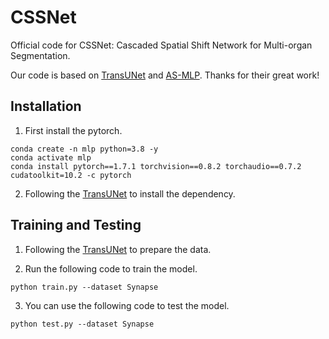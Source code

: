 # CSSNet
Official code for CSSNet: Cascaded Spatial Shift Network for Multi-organ Segmentation.

Our code is based on [TransUNet](https://github.com/Beckschen/TransUNet) and [AS-MLP](https://github.com/svip-lab/AS-MLP). Thanks for their great work!

## Installation

1. First install the pytorch.
```Shell
conda create -n mlp python=3.8 -y
conda activate mlp
conda install pytorch==1.7.1 torchvision==0.8.2 torchaudio==0.7.2 cudatoolkit=10.2 -c pytorch
```

2. Following the [TransUNet](https://github.com/Beckschen/TransUNet) to install the dependency.

## Training and Testing

1. Following the [TransUNet](https://github.com/Beckschen/TransUNet) to prepare the data.

2. Run the following code to train the model.
```Shell
python train.py --dataset Synapse
```

3. You can use the following code to test the model.
```Shell
python test.py --dataset Synapse
```